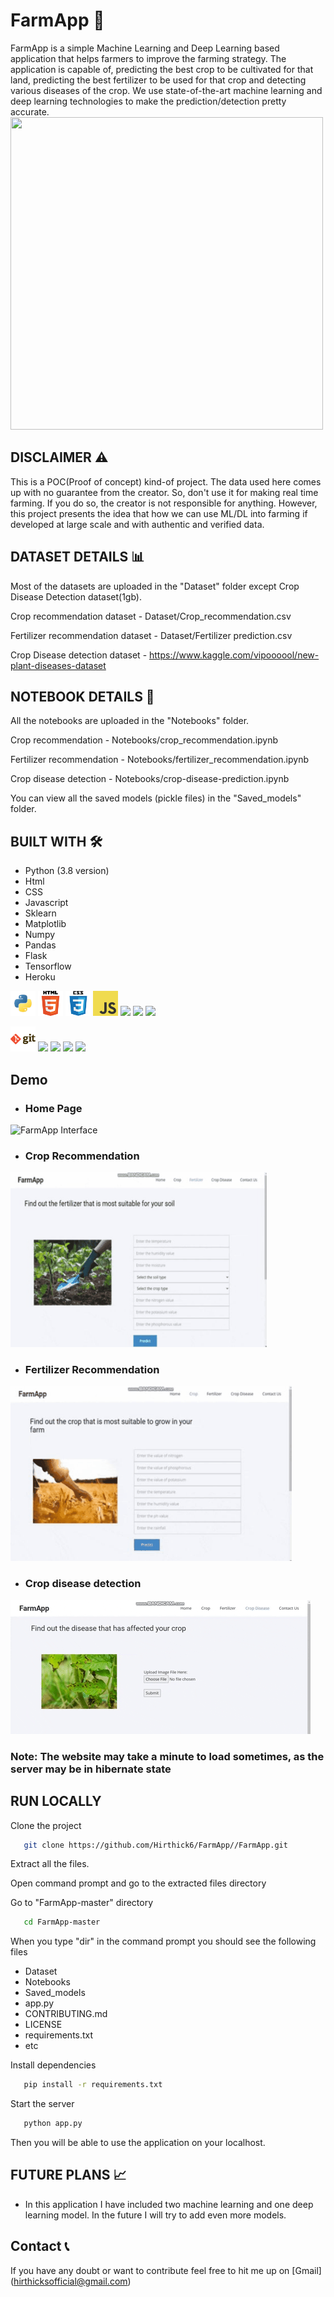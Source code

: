 
# FarmApp 🌴

FarmApp is a simple Machine Learning and Deep Learning based application that helps farmers to improve the farming strategy. The application is capable of, predicting the best crop to be cultivated for that land, predicting the best fertilizer to be used for that crop and detecting various diseases of the crop. We use state-of-the-art machine learning and deep learning technologies to make the prediction/detection pretty accurate.
<br>
<img src="https://media.istockphoto.com/photos/smart-farming-using-modern-technologies-in-agriculture-man-agronomist-picture-id1253210194?b=1&k=20&m=1253210194&s=170667a&w=0&h=960yc9tQD9SoWOiGBPRU8eGU9EUIW45tnEnYQkUXFU0=" height="500" width="500" />

## DISCLAIMER ⚠️

This is a POC(Proof of concept) kind-of project. The data used here comes up with no guarantee from the creator. So, don't use it for making real time farming. If you do so, the creator is not responsible for anything. However, this project presents the idea that how we can use ML/DL into farming if developed at large scale and with authentic and verified data.
## DATASET DETAILS  📊

Most of the datasets are uploaded in the "Dataset" folder except Crop Disease Detection dataset(1gb).

Crop recommendation dataset - Dataset/Crop_recommendation.csv

Fertilizer recommendation dataset - Dataset/Fertilizer prediction.csv

Crop Disease detection dataset - https://www.kaggle.com/vipoooool/new-plant-diseases-dataset


## NOTEBOOK DETAILS 📓

All the notebooks are uploaded in the "Notebooks" folder.

Crop recommendation  - Notebooks/crop_recommendation.ipynb

Fertilizer recommendation - Notebooks/fertilizer_recommendation.ipynb

Crop disease detection  - Notebooks/crop-disease-prediction.ipynb

You can view all the saved models (pickle files) in the "Saved_models" folder.
  



## BUILT WITH 🛠️

- Python (3.8 version)
- Html
- CSS
- Javascript
- Sklearn
- Matplotlib
- Numpy
- Pandas
- Flask
- Tensorflow
- Heroku

<code><img height="40" src="https://raw.githubusercontent.com/github/explore/80688e429a7d4ef2fca1e82350fe8e3517d3494d/topics/python/python.png"></code>
<code><img height="40" src="https://raw.githubusercontent.com/github/explore/80688e429a7d4ef2fca1e82350fe8e3517d3494d/topics/html/html.png"></code>
<code><img height="40" src="https://raw.githubusercontent.com/github/explore/80688e429a7d4ef2fca1e82350fe8e3517d3494d/topics/css/css.png"></code>
<code><img height="40" src="https://raw.githubusercontent.com/github/explore/80688e429a7d4ef2fca1e82350fe8e3517d3494d/topics/javascript/javascript.png"></code>
<code><img height="40" src="https://upload.wikimedia.org/wikipedia/commons/thumb/0/05/Scikit_learn_logo_small.svg/1280px-Scikit_learn_logo_small.svg.png"></code>
<code><img height="40" src="https://matplotlib.org/_static/logo2.svg"></code>
<code><img height="40" src="https://raw.githubusercontent.com/numpy/numpy/7e7f4adab814b223f7f917369a72757cd28b10cb/branding/icons/numpylogo.svg"></code>

<code><img height="40" src="https://raw.githubusercontent.com/github/explore/80688e429a7d4ef2fca1e82350fe8e3517d3494d/topics/git/git.png"></code>
<code><img height="40" src="https://raw.githubusercontent.com/pandas-dev/pandas/761bceb77d44aa63b71dda43ca46e8fd4b9d7422/web/pandas/static/img/pandas.svg"></code>
<code><img height="40" src="https://camo.githubusercontent.com/7a2734e80665365877c7beb46fed7ccf745760540607f9e7cb50219f011d7cb5/68747470733a2f2f73796d626f6c732e67657476656374612e636f6d2f7374656e63696c5f38302f35365f666c61736b2e336137396235613035362e6a7067"></code>
<code><img height="40" src="https://d20vrrgs8k4bvw.cloudfront.net/images/courses/logos/logo-color-tensorflow.png"></code>
<code><img height="40" src="https://camo.githubusercontent.com/273672b5578aa3ba9dd0cc912d760b57b736ac956785fa0222cce949a531734b/68747470733a2f2f63646e2e69636f6e73636f75742e636f6d2f69636f6e2f667265652f706e672d3235362f6865726f6b752d3232353938392e706e67"></code>



## Demo

- ### Home Page 
![FarmApp Interface](https://github.com/Hirthick6/FarmApp/blob/main/home.gif)
- ### Crop Recommendation
![demo](https://github.com/nandhini206/Agriculture-App/blob/main/crop.gif.gif)

- ### Fertilizer Recommendation
![demo](https://github.com/nandhini206/Agriculture-App/blob/main/fertilizer.gif.gif)

- ### Crop disease detection
![demo](https://github.com/nandhini206/Agriculture-App/blob/main/output%20pic/3.gif)

 
 ### Note: The website may take a minute to load sometimes, as the server may be in hibernate state

## RUN LOCALLY

Clone the project

```bash
   git clone https://github.com/Hirthick6/FarmApp//FarmApp.git
```
Extract all the files. 

Open command prompt and go to the extracted files directory

Go to "FarmApp-master" directory

```bash
   cd FarmApp-master
```
When you type "dir" in the command prompt you should see the following files

- Dataset
- Notebooks
- Saved_models
- app.py
- CONTRIBUTING.md
- LICENSE
- requirements.txt
- etc
 

Install dependencies

```bash
   pip install -r requirements.txt
```

Start the server
```bash
   python app.py
```
Then you will be able to use the application on your localhost.

## FUTURE PLANS 📈

- In this application I have included two machine learning and one deep learning model. In the future I will try to add even more models.

## Contact 📞


 If you have any doubt or want to contribute feel free to hit me up on [Gmail]
 (hirthicksofficial@gmail.com)
